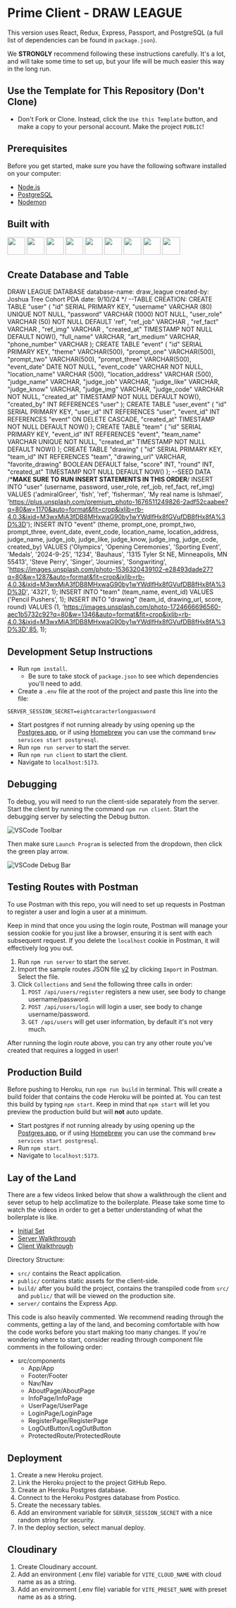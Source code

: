 # Prime Client - DRAW LEAGUE

This version uses React, Redux, Express, Passport, and PostgreSQL (a full list of dependencies can be found in `package.json`).

We **STRONGLY** recommend following these instructions carefully. It's a lot, and will take some time to set up, but your life will be much easier this way in the long run.

## Use the Template for This Repository (Don't Clone)

- Don't Fork or Clone. Instead, click the `Use this Template` button, and make a copy to your personal account. Make the project `PUBLIC`!

## Prerequisites

Before you get started, make sure you have the following software installed on your computer:

- [Node.js](https://nodejs.org/en)
- [PostgreSQL](https://www.postgresql.org)
- [Nodemon](https://nodemon.io)

## Built with

<a href="https://www.w3schools.com/w3css/defaulT.asp"><img src="https://raw.githubusercontent.com/devicons/devicon/master/icons/css3/css3-original.svg" height="40px" width="40px" /></a>
<a href="https://www.w3schools.com/html/"><img src="https://raw.githubusercontent.com/devicons/devicon/master/icons/html5/html5-original.svg" height="40px" width="40px" /></a>
<a href="https://www.w3schools.com/js/default.asp"><img src="https://raw.githubusercontent.com/devicons/devicon/master/icons/javascript/javascript-original.svg" height="40px" width="40px" /></a>
<a href="https://www.postgresql.org/"><img src="https://raw.githubusercontent.com/devicons/devicon/master/icons/postgresql/postgresql-original.svg" height="40px" width="40px" /></a>
<a href="https://reactjs.org/"><img src="https://raw.githubusercontent.com/devicons/devicon/master/icons/react/react-original-wordmark.svg" height="40px" width="40px" /></a>
<a href="https://redux.js.org/"><img src="https://raw.githubusercontent.com/devicons/devicon/master/icons/redux/redux-original.svg" height="40px" width="40px" /></a>
<a href="https://www.figma.com/?fuid="><img src="https://github.com/devicons/devicon/blob/master/icons/figma/figma-original.svg" height="40px" width="40px" /></a>
<a href="https://material-ui.com/"><img src="https://raw.githubusercontent.com/devicons/devicon/master/icons/materialui/materialui-original.svg" height="40px" width="40px" /></a>
<a href="https://nodejs.org/en/"><img src="https://github.com/devicons/devicon/blob/master/icons/nodejs/nodejs-plain.svg" height="40px" width="40px" /></a>
<!-- https://socket.io/docs/v4/ -->

## Create Database and Table

DRAW LEAGUE DATABASE
    database-name: draw_league
    created-by: Joshua Tree Cohort PDA
    date: 9/10/24
*/
--TABLE CREATION:
CREATE TABLE "user" (
 "id" SERIAL PRIMARY KEY,
 "username" VARCHAR (80) UNIQUE NOT NULL,
 "password" VARCHAR (1000) NOT NULL,
 "user_role" VARCHAR (50) NOT NULL DEFAULT 'ref',
 "ref_job" VARCHAR ,
 "ref_fact" VARCHAR ,
 "ref_img" VARCHAR ,
 "created_at" TIMESTAMP NOT NULL DEFAULT NOW(),
 "full_name" VARCHAR,
 "art_medium" VARCHAR,
"phone_number" VARCHAR
 );
 CREATE TABLE "event" (
    "id" SERIAL PRIMARY KEY,
    "theme" VARCHAR(500),
    "prompt_one" VARCHAR(500),
    "prompt_two" VARCHAR(500),
    "prompt_three" VARCHAR(500),
    "event_date" DATE NOT NULL,
    "event_code" VARCHAR NOT NULL,
    "location_name" VARCHAR (500),
    "location_address" VARCHAR (500),
    "judge_name" VARCHAR,
    "judge_job" VARCHAR,
    "judge_like" VARCHAR,
    "judge_know" VARCHAR,
    "judge_img" VARCHAR,
    "judge_code" VARCHAR NOT NULL,
    "created_at" TIMESTAMP NOT NULL DEFAULT NOW(),
    "created_by" INT REFERENCES "user"
);
CREATE TABLE "user_event" (
    "id" SERIAL PRIMARY KEY,
    "user_id" INT REFERENCES "user",
    "event_id" INT REFERENCES "event" ON DELETE CASCADE,
    "created_at" TIMESTAMP NOT NULL DEFAULT NOW()
);
CREATE TABLE "team" (
    "id" SERIAL PRIMARY KEY,
    "event_id" INT REFERENCES "event",
    "team_name" VARCHAR UNIQUE NOT NULL,
    "created_at" TIMESTAMP NOT NULL DEFAULT NOW()
);
CREATE TABLE "drawing" (
    "id" SERIAL PRIMARY KEY,
    "team_id" INT REFERENCES "team",
    "drawing_url" VARCHAR,
    "favorite_drawing" BOOLEAN DEFAULT false,
    "score" INT,
    "round" INT,
    "created_at" TIMESTAMP NOT NULL DEFAULT NOW()
);
--SEED DATA
/*******************MAKE SURE TO RUN INSERT STATEMENTS IN THIS ORDER******************/
INSERT INTO "user" (username, password, user_role, ref_job, ref_fact, ref_img)
VALUES ('admiralGreer', 'fish', 'ref', 'fisherman', 'My real name is Ishmael', 'https://plus.unsplash.com/premium_photo-1676511249826-2adf52caabee?q=80&w=1170&auto=format&fit=crop&ixlib=rb-4.0.3&ixid=M3wxMjA3fDB8MHxwaG90by1wYWdlfHx8fGVufDB8fHx8fA%3D%3D');
INSERT INTO "event" (theme, prompt_one, prompt_two, prompt_three, event_date, event_code, location_name, location_address, judge_name, judge_job, judge_like, judge_know, judge_img, judge_code, created_by)
VALUES ('Olympics', 'Opening Ceremonies', 'Sporting Event', 'Medals', '2024-9-25', '1234', 'Bauhaus', '1315 Tyler St NE, Minneapolis, MN 55413', 'Steve Perry', 'Singer', 'Journies', 'Songwriting', 'https://images.unsplash.com/photo-1536320439102-e28493dade27?q=80&w=1287&auto=format&fit=crop&ixlib=rb-4.0.3&ixid=M3wxMjA3fDB8MHxwaG90by1wYWdlfHx8fGVufDB8fHx8fA%3D%3D', '4321', 1);
INSERT INTO "team" (team_name, event_id)
VALUES ('Pencil Pushers', 1);
INSERT INTO "drawing" (team_id, drawing_url, score, round)
VALUES (1, 'https://images.unsplash.com/photo-1724666696560-aec1b5732c92?q=80&w=1346&auto=format&fit=crop&ixlib=rb-4.0.3&ixid=M3wxMjA3fDB8MHxwaG90by1wYWdlfHx8fGVufDB8fHx8fA%3D%3D',85, 1);

## Development Setup Instructions

- Run `npm install`.
    - Be sure to take stock of `package.json` to see which dependencies you'll need to add.
- Create a `.env` file at the root of the project and paste this line into the file:

```plaintext
SERVER_SESSION_SECRET=eightcaracterlongpassword
```

- Start postgres if not running already by using opening up the [Postgres.app](https://postgresapp.com), or if using [Homebrew](https://brew.sh) you can use the command `brew services start postgresql`.
- Run `npm run server` to start the server.
- Run `npm run client` to start the client.
- Navigate to `localhost:5173`.

## Debugging

To debug, you will need to run the client-side separately from the server. Start the client by running the command `npm run client`. Start the debugging server by selecting the Debug button.

![VSCode Toolbar](documentation/images/vscode-toolbar.png)

Then make sure `Launch Program` is selected from the dropdown, then click the green play arrow.

![VSCode Debug Bar](documentation/images/vscode-debug-bar.png)

## Testing Routes with Postman

To use Postman with this repo, you will need to set up requests in Postman to register a user and login a user at a minimum.

Keep in mind that once you using the login route, Postman will manage your session cookie for you just like a browser, ensuring it is sent with each subsequent request. If you delete the `localhost` cookie in Postman, it will effectively log you out.

1. Run `npm run server` to start the server.
2. Import the sample routes JSON file [v2](./PostmanPrimeSoloRoutesv2.json) by clicking `Import` in Postman. Select the file.
3. Click `Collections` and `Send` the following three calls in order:
   1. `POST /api/users/register` registers a new user, see body to change username/password.
   2. `POST /api/users/login` will login a user, see body to change username/password.
   3. `GET /api/users` will get user information, by default it's not very much.

After running the login route above, you can try any other route you've created that requires a logged in user!

## Production Build

Before pushing to Heroku, run `npm run build` in terminal. This will create a build folder that contains the code Heroku will be pointed at. You can test this build by typing `npm start`. Keep in mind that `npm start` will let you preview the production build but will **not** auto update.

- Start postgres if not running already by using opening up the [Postgres.app](https://postgresapp.com), or if using [Homebrew](https://brew.sh) you can use the command `brew services start postgresql`.
- Run `npm start`.
- Navigate to `localhost:5173`.

## Lay of the Land

There are a few videos linked below that show a walkthrough the client and sever setup to help acclimatize to the boilerplate. Please take some time to watch the videos in order to get a better understanding of what the boilerplate is like.

- [Initial Set](https://vimeo.com/453297271)
- [Server Walkthrough](https://vimeo.com/453297212)
- [Client Walkthrough](https://vimeo.com/453297124)

Directory Structure:

- `src/` contains the React application.
- `public/` contains static assets for the client-side.
- `build/` after you build the project, contains the transpiled code from `src/` and `public/` that will be viewed on the production site.
- `server/` contains the Express App.

This code is also heavily commented. We recommend reading through the comments, getting a lay of the land, and becoming comfortable with how the code works before you start making too many changes. If you're wondering where to start, consider reading through component file comments in the following order:

- src/components
  - App/App
  - Footer/Footer
  - Nav/Nav
  - AboutPage/AboutPage
  - InfoPage/InfoPage
  - UserPage/UserPage
  - LoginPage/LoginPage
  - RegisterPage/RegisterPage
  - LogOutButton/LogOutButton
  - ProtectedRoute/ProtectedRoute

## Deployment

1. Create a new Heroku project.
1. Link the Heroku project to the project GitHub Repo.
1. Create an Heroku Postgres database.
1. Connect to the Heroku Postgres database from Postico.
1. Create the necessary tables.
1. Add an environment variable for `SERVER_SESSION_SECRET` with a nice random string for security.
1. In the deploy section, select manual deploy.

## Cloudinary 

1. Create Cloudinary account.
2. Add an environment (.env file) variable for `VITE_CLOUD_NAME` with cloud name as as a string.
3. Add an environment (.env file) variable for `VITE_PRESET_NAME` with preset name as as a string.

